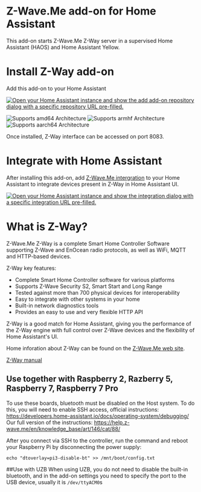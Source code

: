 # Z-Wave.Me add-on for Home Assistant
This add-on starts Z-Wave.Me Z-Way server in a supervised Home Assistant (HAOS) and Home Assistant Yellow.

# Install Z-Way add-on
Add this add-on to your Home Assistant

[![Open your Home Assistant instance and show the add add-on repository dialog with a specific repository URL pre-filled.](https://my.home-assistant.io/badges/supervisor_add_addon_repository.svg)](https://my.home-assistant.io/redirect/supervisor_add_addon_repository/?repository_url=https%3A%2F%2Fgithub.com%2Fz-wave-me%2Fha-z-wave-me-addon)

![Supports amd64 Architecture][amd64-shield]
![Supports armhf Architecture][armhf-shield]
![Supports aarch64 Architecture][aarch64-shield]
<!-- ![Supports i386 Architecture][i386-shield] -->
<!-- ![Supports armv7 Architecture][armv7-shield] -->

Once installed, Z-Way interface can be accessed on port 8083.

# Integrate with Home Assistant
After installing this add-on, add [Z-Wave.Me intergration](https://www.home-assistant.io/integrations/zwave_me) to your Home Assistant to integrate devices present in Z-Way in Home Assistant UI.

[![Open your Home Assistant instance and show the integration dialog with a specific integration URL pre-filled.](https://my.home-assistant.io/badges/config_flow_start.svg)](https://my.home-assistant.io/redirect/config_flow_start?domain=zwave_me)

# What is Z-Way?
Z-Wave.Me Z-Way is a complete Smart Home Controller Software supporting Z-Wave and EnOcean radio protocols, as well as WiFi, MQTT and HTTP-based devices.

Z-Way key features:
- Complete Smart Home Controller software for various platforms
- Supports Z-Wave Security S2, Smart Start and Long Range
- Tested against more than 700 physical devices for interoperability
- Easy to integrate with other systems in your home
- Built-in network diagnostics tools
- Provides an easy to use and very flexible HTTP API

Z-Way is a good match for Home Assistant, giving you the performance of the Z-Way engine with full control over Z-Wave devices and the flexibility of Home Assistant's UI.

Home inforation about Z-Way can be found on the [Z-Wave.Me web site](https://z-wave.me/z-way/).

[Z-Way manual](https://z-wave.me/manual/z-way/)

[aarch64-shield]: https://img.shields.io/badge/aarch64-yes-green.svg
[amd64-shield]: https://img.shields.io/badge/amd64-yes-green.svg
[armhf-shield]: https://img.shields.io/badge/armhf-yes-green.svg
[armv7-shield]: https://img.shields.io/badge/armv7-yes-green.svg
[i386-shield]: https://img.shields.io/badge/i386-yes-green.svg


## Use together with Raspberry 2, Razberry 5, Raspberry 7, Raspberry 7 Pro
To use these boards, bluetooth must be disabled on the Host system. To do this, you will need to enable SSH access, official instructions: 
https://developers.home-assistant.io/docs/operating-system/debugging/
Our full version of the instructions:
https://help.z-wave.me/en/knowledge_base/art/146/cat/88/

After you connect via SSH to the controller, run the command and reboot your Raspberry Pi by disconnecting the power supply:
```
echo "dtoverlay=pi3-disable-bt" >> /mnt/boot/config.txt
```
##Use with UZB
When using UZB, you do not need to disable the built-in bluetooth, and in the add-on settings you need to specify the port to the USB device, usually it is `/dev/ttyACM0`s